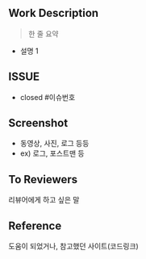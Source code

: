 ## Work Description
> 한 줄 요약

- 설명 1

## ISSUE
- closed #이슈번호


## Screenshot
 - 동영상, 사진, 로그 등등
 - ex) 로그, 포스트맨 등


## To Reviewers
리뷰어에게 하고 싶은 말


## Reference
도움이 되었거나, 참고했던 사이트(코드링크)
